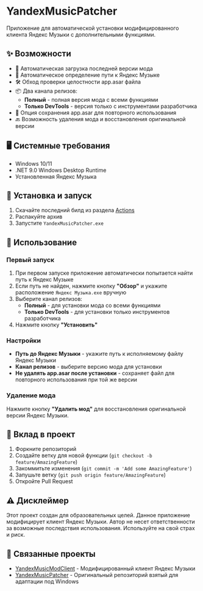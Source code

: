 ﻿# YandexMusicPatcher

Приложение для автоматической установки модифицированного клиента Яндекс Музыки с дополнительными функциями.

## ✨ Возможности

- 🔄 Автоматическая загрузка последней версии мода
- 🎯 Автоматическое определение пути к Яндекс Музыке
- 🛠️ Обход проверки целостности app.asar файла
- 📦 Два канала релизов:
  - **Полный** - полная версия мода с всеми функциями
  - **Только DevTools** - версия только с инструментами разработчика
- 💾 Опция сохранения app.asar для повторного использования
- 🔙 Возможность удаления мода и восстановления оригинальной версии

## 🖥️ Системные требования

- Windows 10/11
- .NET 9.0 Windows Desktop Runtime
- Установленная Яндекс Музыка

## 🚀 Установка и запуск

1. Скачайте последний билд из раздела [Actions](https://github.com/ultard/YandexMusicPatcher/actions)
2. Распакуйте архив
3. Запустите `YandexMusicPatcher.exe`

## 📝 Использование

### Первый запуск

1. При первом запуске приложение автоматически попытается найти путь к Яндекс Музыке
2. Если путь не найден, нажмите кнопку **"Обзор"** и укажите расположение `Яндекс Музыка.exe` вручную
3. Выберите канал релизов:
   - **Полный** - для установки мода со всеми функциями
   - **Только DevTools** - для установки только инструментов разработчика
4. Нажмите кнопку **"Установить"**

### Настройки

- **Путь до Яндекс Музыки** - укажите путь к исполняемому файлу Яндекс Музыки
- **Канал релизов** - выберите версию мода для установки
- **Не удалять app.asar после установки** - сохраняет файл для повторного использования при той же версии

### Удаление мода

Нажмите кнопку **"Удалить мод"** для восстановления оригинальной версии Яндекс Музыки.

## 🤝 Вклад в проект

1. Форкните репозиторий
2. Создайте ветку для новой функции (`git checkout -b feature/AmazingFeature`)
3. Закоммитьте изменения (`git commit -m 'Add some AmazingFeature'`)
4. Запушьте ветку (`git push origin feature/AmazingFeature`)
5. Откройте Pull Request

## ⚠️ Дисклеймер

Этот проект создан для образовательных целей. Данное приложение модифицирует клиент Яндекс Музыки. Автор не несет ответственности за возможные последствия использования. Используйте на свой страх и риск.

## 🔗 Связанные проекты

- [YandexMusicModClient](https://github.com/TheKing-OfTime/YandexMusicModClient) - Модифицированный клиент Яндекс Музыки
- [YandexMusicPatcher](https://github.com/TheKing-OfTime/YandexMusicModPatcher) - Оригинальный репозиторий взятый для адаптации под Windows